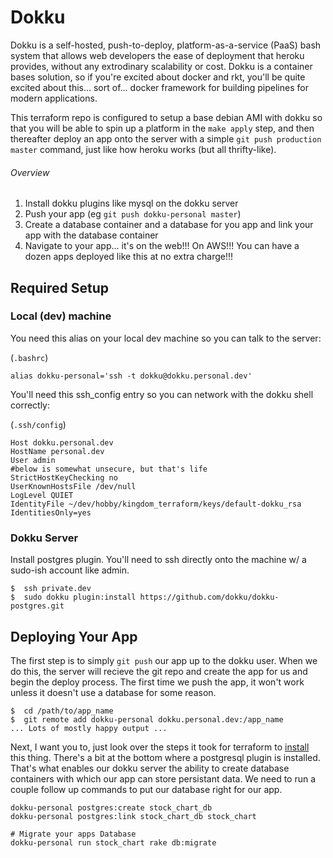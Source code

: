 # Dokku

Dokku is a self-hosted, push-to-deploy, platform-as-a-service (PaaS) bash system that allows web developers the ease of deployment that heroku provides, without any extrodinary scalability or cost.  Dokku is a container bases solution, so if you're excited about docker and rkt, you'll be quite excited about this... sort of... docker framework for building pipelines for modern applications.

This terraform repo is configured to setup a base debian AMI with dokku so that you will be able to spin up a platform in the `make apply` step, and then thereafter deploy an app onto the server with a simple `git push production master` command, just like how heroku works (but all thrifty-like).

###### Overview

1. Install dokku plugins like mysql on the dokku server
1. Push your app (eg `git push dokku-personal master`)
1. Create a database container and a database for you app and link your app with the database container
1. Navigate to your app... it's on the web!!!  On AWS!!!  You can have a dozen apps deployed like this at no extra charge!!!


## Required Setup

### Local (dev) machine
You need this alias on your local dev machine so you can talk to the server:

(`.bashrc`)
```
alias dokku-personal='ssh -t dokku@dokku.personal.dev'
```

You'll need this ssh_config entry so you can network with the dokku shell correctly:

(`.ssh/config`)
```
Host dokku.personal.dev
HostName personal.dev
User admin
#below is somewhat unsecure, but that's life
StrictHostKeyChecking no
UserKnownHostsFile /dev/null
LogLevel QUIET
IdentityFile ~/dev/hobby/kingdom_terraform/keys/default-dokku_rsa
IdentitiesOnly=yes
```

### Dokku Server

Install postgres plugin.  You'll need to ssh directly onto the machine w/ a sudo-ish account like admin.

```
$  ssh private.dev
$  sudo dokku plugin:install https://github.com/dokku/dokku-postgres.git
```


## Deploying Your App

The first step is to simply `git push` our app up to the dokku user.  When we do this, the server will recieve the git repo and create the app for us and begin the deploy process.  The first time we push the app, it won't work unless it doesn't use a database for some reason.

```
$  cd /path/to/app_name
$  git remote add dokku-personal dokku.personal.dev:/app_name
... Lots of mostly happy output ...
```

Next, I want you to, just look over the steps it took for terraform to [install](/personal_site/provision.sh#L7-L19) this thing.  There's a bit at the bottom where a postgresql plugin is installed.  That's what enables our dokku server the ability to create database containers with which our app can store persistant data.  We need to run a couple follow up commands to put our database right for our app.

```
dokku-personal postgres:create stock_chart_db
dokku-personal postgres:link stock_chart_db stock_chart

# Migrate your apps Database
dokku-personal run stock_chart rake db:migrate
```
